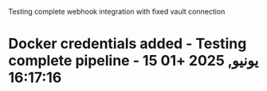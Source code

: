 Testing complete webhook integration with fixed vault connection
# Docker credentials added - Testing complete pipeline - 15 يونيو, 2025 +01 16:17:16
